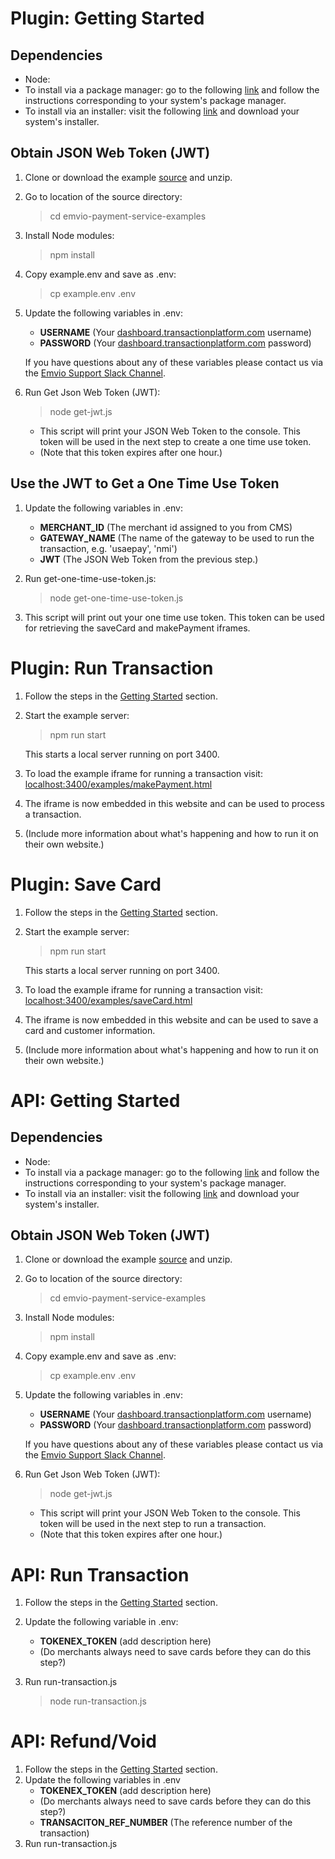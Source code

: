 # Plugin: Getting Started
## Dependencies
* Node:
 * To install via a package manager: go to the following [link](https://nodejs.org/en/download/package-manager) and follow the instructions corresponding to your system's package manager.
 * To install via an installer: visit the following [link](https://nodejs.org/en/download/) and download your system's installer.

## Obtain JSON Web Token (JWT)
1. Clone or download the example [source](https://bitbucket.org/emvio/payment-service-examples/downloads/) and unzip.
2. Go to location of the source directory:

    > cd emvio-payment-service-examples

3. Install Node modules:

    > npm install

4. Copy example.env and save as .env:

    > cp example.env .env

5. Update the following variables in .env:
    * **USERNAME** (Your [dashboard.transactionplatform.com](https://dashboard.transactionplatform.com) username)
    * **PASSWORD** (Your [dashboard.transactionplatform.com](https://dashboard.transactionplatform.com) password)

    If you have questions about any of these variables please contact us via the [Emvio Support Slack Channel](https://emviosupport.slack.com).

6. Run Get Json Web Token (JWT):

    > node get-jwt.js

    * This script will print your JSON Web Token to the console. This token will be used in the next step to create a one time use token.
    * (Note that this token expires after one hour.)

## Use the JWT to Get a One Time Use Token
1. Update the following variables in .env:
    * **MERCHANT_ID** (The merchant id assigned to you from CMS)
    * **GATEWAY_NAME** (The name of the gateway to be used to run the transaction, e.g. 'usaepay', 'nmi')
    * **JWT** (The JSON Web Token from the previous step.)
2. Run get-one-time-use-token.js:

    > node get-one-time-use-token.js

3. This script will print out your one time use token. This token can be used for retrieving the saveCard and makePayment iframes.

# Plugin: Run Transaction
1. Follow the steps in the [Getting Started](#plugin-getting-started) section.
2. Start the example server:

    > npm run start

    This starts a local server running on port 3400.

3. To load the example iframe for running a transaction visit:  [localhost:3400/examples/makePayment.html](http://localhost:3400/examples/makePayment.html)
4. The iframe is now embedded in this website and can be used to process a transaction.
5. (Include more information about what's happening and how to run it on their own website.)

# Plugin: Save Card
1. Follow the steps in the [Getting Started](#plugin-getting-started) section.
2. Start the example server:

    > npm run start

    This starts a local server running on port 3400.

3. To load the example iframe for running a transaction visit: [localhost:3400/examples/saveCard.html](http://localhost:3400/examples/saveCard.html)
4. The iframe is now embedded in this website and can be used to save a card and customer information.
5. (Include more information about what's happening and how to run it on their own website.)

# API: Getting Started
## Dependencies
* Node:
 * To install via a package manager: go to the following [link](https://nodejs.org/en/download/package-manager) and follow the instructions corresponding to your system's package manager.
 * To install via an installer: visit the following [link](https://nodejs.org/en/download/) and download your system's installer.

## Obtain JSON Web Token (JWT)
1. Clone or download the example [source](https://bitbucket.org/emvio/payment-service-examples/downloads/) and unzip.
2. Go to location of the source directory:

    > cd emvio-payment-service-examples

3. Install Node modules:

    > npm install

4. Copy example.env and save as .env:

    > cp example.env .env

5. Update the following variables in .env:
    * **USERNAME** (Your [dashboard.transactionplatform.com](https://dashboard.transactionplatform.com) username)
    * **PASSWORD** (Your [dashboard.transactionplatform.com](https://dashboard.transactionplatform.com) password)

    If you have questions about any of these variables please contact us via the [Emvio Support Slack Channel](https://emviosupport.slack.com).

6. Run Get Json Web Token (JWT):

    > node get-jwt.js

    * This script will print your JSON Web Token to the console. This token will be used in the next step to run a transaction.
    * (Note that this token expires after one hour.)

# API: Run Transaction
1. Follow the steps in the [Getting Started](#api-getting-started) section.
2. Update the following variable in .env:
    * **TOKENEX_TOKEN** (add description here)
    * (Do merchants always need to save cards before they can do this step?)
3. Run run-transaction.js

    > node run-transaction.js

# API: Refund/Void
1. Follow the steps in the [Getting Started](#api-getting-started) section.
2. Update the following variables in .env
    * **TOKENEX_TOKEN** (add description here)
    * (Do merchants always need to save cards before they can do this step?)
    * **TRANSACITON_REF_NUMBER** (The reference number of the transaction)
3. Run run-transaction.js
